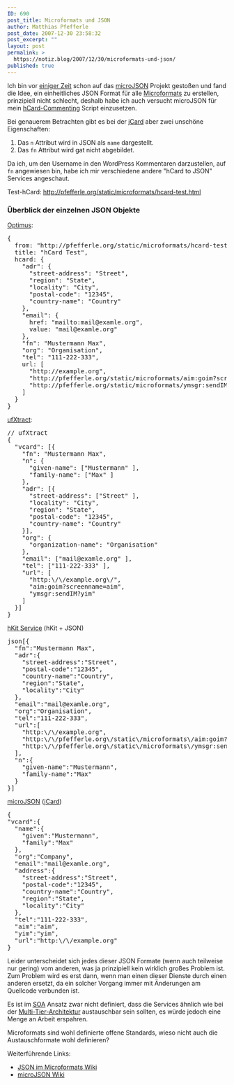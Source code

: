 ```yaml
---
ID: 690
post_title: Microformats und JSON
author: Matthias Pfefferle
post_date: 2007-12-30 23:58:32
post_excerpt: ""
layout: post
permalink: >
  https://notiz.blog/2007/12/30/microformats-und-json/
published: true
---
```

Ich bin vor <a href="http://notiz.blog/2007/09/16/microjson-microformats-in-json/">einiger Zeit</a> schon auf das <a href="http://www.microjson.org">microJSON</a> Projekt gestoßen und fand die Idee, ein einheitliches JSON Format für alle <a href="http://microformats.org/">Microformats</a> zu erstellen, prinzipiell nicht schlecht, deshalb habe ich auch versucht microJSON für mein <a href="http://wordpress.org/extend/plugins/hcard-commenting/">hCard-Commenting</a> Script einzusetzen.

Bei genauerem Betrachten gibt es bei der <a href="http://microjson.org/wiki/JCard">jCard</a> aber zwei unschöne Eigenschaften:
<ol><li>Das <code>n</code> Attribut wird in JSON als <code>name</code> dargestellt.</li>
<li>Das <code>fn</code> Attribut wird gat nicht abgebildet.</li></ol>

Da ich, um den Username in den WordPress Kommentaren darzustellen, auf <code>fn</code> angewiesen bin, habe ich mir verschiedene andere "hCard to JSON" Services angeschaut.
<!--more-->
Test-hCard: <a href="http://pfefferle.org/static/microformats/hcard-test.html">http://pfefferle.org/static/microformats/hcard-test.html</a>

<h3>Überblick der einzelnen JSON Objekte</h3>

<a href="http://microformatique.com/optimus/">Optimus</a>:

<pre class="code">{
  from: "http://pfefferle.org/static/microformats/hcard-test.html",
  title: "hCard Test",
  hcard: {
    "adr": {
      "street-address": "Street",
      "region": "State",
      "locality": "City",
      "postal-code": "12345",
      "country-name": "Country"
    },
    "email": {
      href: "mailto:mail@examle.org",
      value: "mail@examle.org"
    },
    "fn": "Mustermann Max",
    "org": "Organisation",
    "tel": "111-222-333",
    url: [
      "http://example.org", 
      "http://pfefferle.org/static/microformats/aim:goim?screenname=aim", 
      "http://pfefferle.org/static/microformats/ymsgr:sendIM?yim"
    ]
  }
}</pre>

<a href="http://lab.backnetwork.com/ufXtract/">ufXtract</a>:

<pre class="code">// ufXtract 
{
  "vcard": [{
    "fn": "Mustermann Max",
    "n": {
      "given-name": ["Mustermann" ],
      "family-name": ["Max" ]
    },
    "adr": [{
      "street-address": ["Street" ],
      "locality": "City",
      "region": "State",
      "postal-code": "12345",
      "country-name": "Country"
    }],
    "org": {
      "organization-name": "Organisation"
    },
    "email": ["mail@examle.org" ],
    "tel": ["111-222-333" ],
    "url": [
      "http:\/\/example.org\/",
      "aim:goim?screenname=aim",
      "ymsgr:sendIM?yim"
    ]
  }]
}
</pre>

<a href="http://tools.microformatic.com/help/xhtml/hkit/">hKit Service</a> (hKit + JSON)

<pre class="code">json[{
  "fn":"Mustermann Max",
  "adr":{
    "street-address":"Street",
    "postal-code":"12345",
    "country-name":"Country",
    "region":"State",
    "locality":"City"
  },
  "email":"mail@examle.org",
  "org":"Organisation",
  "tel":"111-222-333",
  "url":[
    "http:\/\/example.org",
    "http:\/\/pfefferle.org\/static\/microformats\/aim:goim?screenname=aim",
    "http:\/\/pfefferle.org\/static\/microformats\/ymsgr:sendIM?yim"
  ],
  "n":{
    "given-name":"Mustermann",
    "family-name":"Max"
  }
}]</pre>

<a href="http://microjson.org/">microJSON</a> (<a href="http://microjson.org/wiki/JCard">jCard</a>)

<pre class="code">{
"vcard":{
  "name":{
    "given":"Mustermann",
    "family":"Max"
  },
  "org":"Company",
  "email":"mail@examle.org",
  "address":{
    "street-address":"Street",
    "postal-code":"12345",
    "country-name":"Country",
    "region":"State",
    "locality":"City"
  },
  "tel":"111-222-333",
  "aim":"aim",
  "yim":"yim",
  "url":"http:\/\/example.org"
}</pre>

Leider unterscheidet sich jedes dieser JSON Formate (wenn auch teilweise nur gering) vom anderen, was ja prinzipiell kein wirklich großes Problem ist. Zum Problem wird es erst dann, wenn man einen dieser Dienste durch einen anderen ersetzt, da ein solcher Vorgang immer mit Änderungen am Quellcode verbunden ist.

Es ist im <a href="http://de.wikipedia.org/wiki/Serviceorientierte_Architektur"><abbr title="service oriented architecture">SOA</abbr></a> Ansatz zwar nicht definiert, dass die Services ähnlich wie bei der <a href="http://de.wikipedia.org/wiki/Mehrschichtige_Architektur">Multi-Tier-Architektur</a> austauschbar sein sollten, es würde jedoch eine Menge an Arbeit erspahren.

Microformats sind wohl definierte offene Standards, wieso nicht auch die Austauschformate wohl definieren?

Weiterführende Links:
<ul><li><a href="http://microformats.org/wiki/json">JSON im Microformats Wiki</a></li>
<li><a href="http://microjson.org/wiki/">microJSON Wiki</a></li></ul>